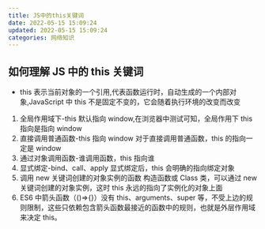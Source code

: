 ```yaml
---
title: JS中的this关键词
date: 2022-05-15 15:09:24
updated: 2022-05-15 15:09:24
categories: 网络知识
---
```


## 如何理解 JS 中的 this 关键词

- this 表示当前对象的一个引用,代表函数运行时，自动生成的一个内部对象,JavaScript 中 this 不是固定不变的，它会随着执行环境的改变而改变

1. 全局作用域下-this 默认指向 window,在浏览器中测试可知，全局作用下 this 指向是指向 window
2. 直接调用普通函数-this 指向 window 对于直接调用普通函数，this 的指向一定是 window
3. 通过对象调用函数-谁调用函数，this 指向谁
4. 显式绑定-bind、call、apply 显式绑定后，this 会明确的指向绑定对象
5. 调用 new 关键词创建的对象实例的函数
   构造函数或 Class 类，可以通过 new 关键词创建的对象实例，这时 this 永远的指向了实例化的对象上面
6. ES6 中箭头函数（()=>{}）没有 this、arguments、super 等，不受上边的规则限制，这些只依赖包含箭头函数最接近的函数中的规则，也就是外层作用域来决定 this。
